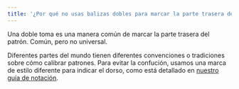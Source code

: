 ```yaml
---
title: '¿Por qué no usas balizas dobles para marcar la parte trasera del patrón?'
---
```


Una doble toma es una manera común de marcar la parte trasera del patrón. Común, pero no universal.

Diferentes partes del mundo tienen diferentes convenciones o tradiciones sobre cómo calibrar patrones. Para evitar la confución, usamos una marca de estilo diferente para indicar el dorso, como está detallado en [nuestro guía de notación][1].

[1]: /docs/about/notation/
